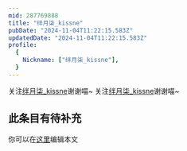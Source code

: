 ```yaml
---
mid: 287769888
title: "绊月柒_kissne"
pubDate: "2024-11-04T11:22:15.583Z"
updatedDate: "2024-11-04T11:22:15.583Z"
profile:
  {
    Nickname: ["绊月柒_kissne"],
  }
---
```


关注[绊月柒_kissne](https://space.bilibili.com/287769888)谢谢喵~ 关注[绊月柒_kissne](https://space.bilibili.com/287769888)谢谢喵~

## 此条目有待补充
你可以在[这里](https://github.com/Yuhanawa/VTuber.ICU-Content/edit/master/v/绊月柒_kissne/index.md)编辑本文

